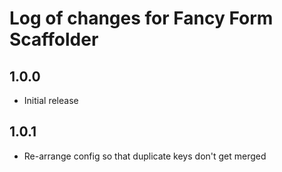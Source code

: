 # Log of changes for Fancy Form Scaffolder

## 1.0.0

* Initial release

## 1.0.1

* Re-arrange config so that duplicate keys don't get merged